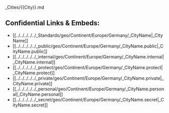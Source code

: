 _Cities/{{City}}.md

## Confidential Links & Embeds: 
- [[../../../../../_Standards/geo/Continent/Europe/Germany/_CityName|_CityName]] 
- [[../../../../../_public/geo/Continent/Europe/Germany/_CityName.public|_CityName.public]] 
- [[../../../../../_internal/geo/Continent/Europe/Germany/_CityName.internal|_CityName.internal]] 
- [[../../../../../_protect/geo/Continent/Europe/Germany/_CityName.protect|_CityName.protect]] 
- [[../../../../../_private/geo/Continent/Europe/Germany/_CityName.private|_CityName.private]] 
- [[../../../../../_personal/geo/Continent/Europe/Germany/_CityName.personal|_CityName.personal]] 
- [[../../../../../_secret/geo/Continent/Europe/Germany/_CityName.secret|_CityName.secret]] 

